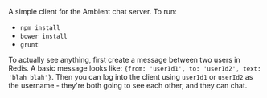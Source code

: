 A simple client for the Ambient chat server.
To run:
- `npm install`
- `bower install`
- `grunt`

To actually see anything, first create a message between two users in Redis. A basic message looks like:
`{from: 'userId1', to: 'userId2', text: 'blah blah'}`.
Then you can log into the client using `userId1` or `userId2` as the username - they're both going to see each other, and they can chat.
